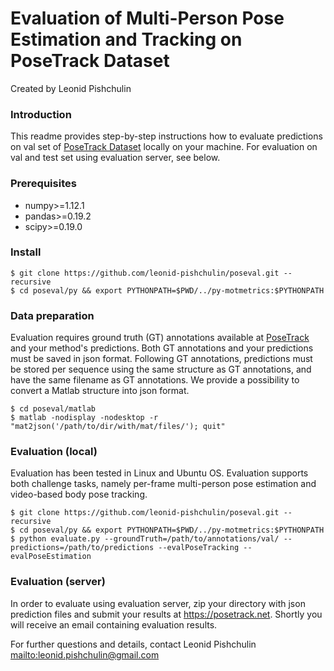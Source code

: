 Evaluation of Multi-Person Pose Estimation and Tracking on PoseTrack Dataset
=====================

Created by Leonid Pishchulin

### Introduction

This readme provides step-by-step instructions how to evaluate predictions on val set of [PoseTrack Dataset](https://posetrack.net) locally on your machine. For evaluation on val and test set using evaluation server, see below.

### Prerequisites

- numpy>=1.12.1
- pandas>=0.19.2
- scipy>=0.19.0

### Install
```
$ git clone https://github.com/leonid-pishchulin/poseval.git --recursive
$ cd poseval/py && export PYTHONPATH=$PWD/../py-motmetrics:$PYTHONPATH
```
### Data preparation

Evaluation requires ground truth (GT) annotations available at [PoseTrack](https://posetrack.net) and  your method's predictions. Both GT annotations and your predictions must be saved in json format. Following GT annotations, predictions must be stored per sequence using the same structure as GT annotations, and have the same filename as GT annotations.
We provide a possibility to convert a Matlab structure into json format.
```
$ cd poseval/matlab
$ matlab -nodisplay -nodesktop -r "mat2json('/path/to/dir/with/mat/files/'); quit"
```

### Evaluation (local)

Evaluation has been tested in Linux and Ubuntu OS. Evaluation supports both challenge tasks, namely per-frame multi-person pose estimation and video-based body pose tracking.
```
$ git clone https://github.com/leonid-pishchulin/poseval.git --recursive
$ cd poseval/py && export PYTHONPATH=$PWD/../py-motmetrics:$PYTHONPATH
$ python evaluate.py --groundTruth=/path/to/annotations/val/ --predictions=/path/to/predictions --evalPoseTracking --evalPoseEstimation
```

### Evaluation (server)

In order to evaluate using evaluation server, zip your directory with json prediction files and submit your results at https://posetrack.net. Shortly you will receive an email containing evaluation results.

For further questions and details, contact Leonid Pishchulin <mailto:leonid.pishchulin@gmail.com>